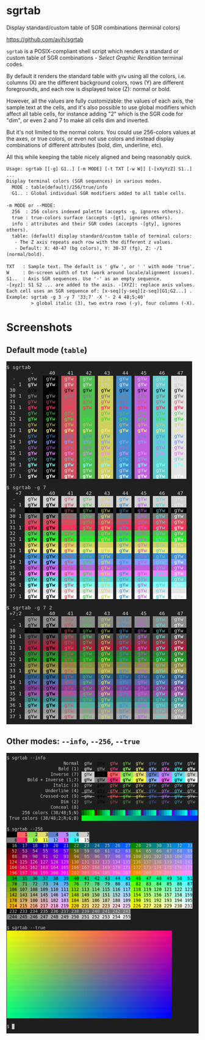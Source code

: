 # sgrtab
Display standard/custom table of SGR combinations (terminal colors)

https://github.com/avih/sgrtab

`sgrtab` is a POSIX-compliant shell script which renders a standard or custom
table of SGR combinations - _Select Graphic Rendition_ terminal codes.

By default it renders the standard table with ` gYw ` using all the colors,
i.e. columns (X) are the different background colors, rows (Y) are different
foregrounds, and each row is displayed twice (Z): normal or bold.

However, all the values are fully customizable: the values of each axis,
the sample text at the cells, and it's also possible to use global modifiers
which affect all table cells, for instance adding "2" which is the SGR code for
"dim", or even 2 and 7 to make all cells dim and inverted.

But it's not limited to the normal colors. You could use 256-colors values
at the axes, or true colors, or even not use colors and instead display
combinations of different attributes (bold, dim, underline, etc).

All this while keeping the table nicely aligned and being reasonably quick.

```
Usage: sgrtab [[-g] G1..] [-m MODE] [-t TXT [-w W]] [-[xXyYzZ] S1..] ...
Display terminal colors (SGR sequences) in various modes.
  MODE : table(default)/256/true/info
  G1.. : Global individual SGR modifiers added to all table cells.

-m MODE or --MODE:
  256  : 256 colors indexed palette (accepts -g, ignores others).
  true : true-colors surface (accepts -[gt], ignores others).
  info : attributes and their SGR codes (accepts -[gty], ignores others).
  table: (default) display standard/custom table of terminal colors:
   - The Z axis repeats each row with the different z values.
   - Default: X: 40-47 (bg colors), Y: 30-37 (fg), Z: -/1 (normal/bold).

TXT   : Sample text. The default is ' gYw ', or ' ' with mode 'true'.
W     : On-screen width of txt (work around locale/alignment issues).
S1..  : Axis SGR sequences. Use '-' as an empty sequence.
-[xyz]: S1 S2 ... are added to the axis. -[XYZ]: replace axis values.
Each cell uses an SGR sequence of: [x-seq][y-seq][z-seq][G1;G2...] .
Example: sgrtab -g 3 -y 7 '33;7' -X '- 2 4 48;5;40'
         > global italic (3), two extra rows (-y), four columns (-X).
```


# Screenshots

## Default mode (`table`)
![sgrtab screenshots using xterm](https://raw.githubusercontent.com/avih/auxiliary/master/images/sgrtab/sgrtab-examples.png)

## Other modes: `--info`, `--256`, `--true`
![sgrtab screenshots using xterm](https://raw.githubusercontent.com/avih/auxiliary/master/images/sgrtab/sgrtab-info-256-true.png)
